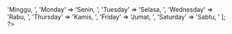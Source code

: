 <?php
session_start();

// Set default nomor antrean jika belum ada
if (!isset($_SESSION['nomor'])) {
    $_SESSION['nomor'] = 1;
}

// Memeriksa apakah tombol diklik untuk menambah nomor
if (isset($_POST['tambah'])) {
    $_SESSION['nomor']++; // Tambah nomor urut setiap kali tombol ditekan
}

// Logika untuk reset nomor
if (isset($_POST['reset'])) {
    $_SESSION['nomor'] = 1; // Reset nomor ke 0
}

$hariInggris = date('l'); // Contoh output: "Monday"

// Buat array untuk menerjemahkan nama hari
$hariIndonesia = [
    'Sunday' => 'Minggu, ',
    'Monday' => 'Senin, ',
    'Tuesday' => 'Selasa, ',
    'Wednesday' => 'Rabu, ',
    'Thursday' => 'Kamis, ',
    'Friday' => 'Jumat, ',
    'Saturday' => 'Sabtu, '
];



?>

<!DOCTYPE html>
<html lang="id">
<head>
    <meta charset="UTF-8">
    <meta name="viewport" content="width=device-width, initial-scale=1.0">
    <title>Loket Antrian Obat</title>
        <script>
        // Fungsi untuk mencetak bagian tertentu
        function printSection(sectionId) {
            // Ambil elemen yang ingin dicetak
            var printContent = document.getElementById(sectionId).innerHTML;
            // Simpan konten halaman asli
            var originalContent = document.body.innerHTML;

            // Ganti konten halaman dengan bagian yang ingin dicetak
            document.body.innerHTML = printContent;

            // Panggil fungsi cetak browser
            window.print();

            // Kembalikan konten halaman ke aslinya
            document.body.innerHTML = originalContent;

            // Reload halaman untuk mengembalikan event listener
            window.location.reload();
        }
    </script>
    <style>
        @media print {
          @page {
              size: 150px 283px; /* Custom ukuran */
              margin: 20px;
            }
            .no-print {
                display: none; /* Elemen ini tidak akan dicetak */
            }
        }
        body {
            font-family: Arial, sans-serif;
            text-align: center;
            margin: 0;
            background-color: #f4f4f9;
        }
        .container {
            margin-top: 30px;
        }
        h1 {
            background-color: #1b3d5f;
            color: white;
            padding: 10px;
            margin: 0;
        }
        h2 {
            color: black;
            padding: 2px;
            margin: 0;
            margin-top: 100;
            margin-bottom: 100;
            font-size: 15px;
        }
        .box {
            display: inline-block;
            background-color: white;
            border: 1px solid #ccc;
            padding: 20px;
            width: 200px;
            height: 100px;
            margin: 0px;
            box-shadow: 0 4px 6px rgba(0, 0, 0, 0.1);
        }
        .number {
            font-size: 40px;
            font-weight: bold;
            margin: 5px 0;
        }

        button {
            padding: 10px 20px;
            background-color: #1b3d5f;
            color: white;
            border: none;
            cursor: pointer;
        }
        button:hover {
            background-color: #14508e;
        }

        /* CSS untuk mengatur posisi logo */
        .logo {
            position: absolute; /* Posisi absolut terhadap halaman */
            top: 5px;          /* Jarak 10px dari atas */
            right: 10px;        /* Jarak 10px dari kanan */
            width: 70px;       /* Lebar logo */
            height: auto;       /* Tinggi menyesuaikan proporsi */
        }
        .date {
            font-size: 10px;
            font-weight: bold;
            margin: 1px 0;
            top: 100px;          /* Jarak 10px dari atas */            
        }
    </style>

</head>
<body>
    <h1>PT ASDP Indonesia Ferry (Persero) Cabang Bajoe</h1>
    <img src="LOGO.png" alt="Logo Perusahaan" class="logo">
    <div class="container">
    <div class="box">
      <!-- Bagian untuk dicetak -->
      <div id="printableSection">
          <h2>Nomor Antrian</h2>
              <div class="number">
                  <?php echo $_SESSION['nomor']; ?>
              </div>
              <div class="date">
                <?php
                  // Set zona waktu sesuai lokasi (WIB - Jakarta)
                  date_default_timezone_set("Asia/Jakarta");

                  // Menampilkan tanggal dan waktu
                  echo "<p>" . $hariIndonesia[$hariInggris] . date("d F Y") . "</p>"; // Format: Hari, Tanggal Bulan Tahun
                  echo "<p>Waktu: " . date("H:i:s") . "</p>";     // Format: Jam:Menit:Detik (24 jam)
                ?>
              </div>
      </div>
      </div>

      <!-- Button -->
        <div>
          <form method="post">
            <button class="no-print" onclick="printSection('printableSection')">Print</button>
            <button type="submit" name="tambah">Next</button>
            <button type="submit" name="reset">Reset</button>
          </form>
        </div>
    </div>
</body>
</html>


